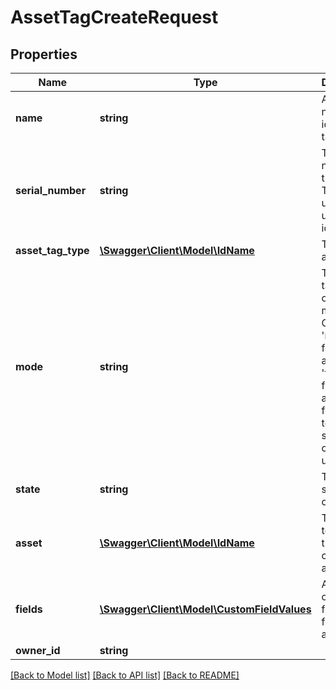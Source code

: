 # AssetTagCreateRequest

## Properties
Name | Type | Description | Notes
------------ | ------------- | ------------- | -------------
**name** | **string** | A friendly name to identify this tag | [optional] 
**serial_number** | **string** | The serial number of the Asset Tag that is used to uniquely identify it. | 
**asset_tag_type** | [**\Swagger\Client\Model\IdName**](IdName.md) | The type of asset tag | 
**mode** | **string** | The asset tag operation mode. Options are &#39;movable&#39; for movable assets, &#39;fixed&#39; for fixed assets and &#39;stock&#39; for temporary stock control uses. | 
**state** | **string** | The current state of the object | [optional] 
**asset** | [**\Swagger\Client\Model\IdName**](IdName.md) | The asset to which this tag is currently assigned | [optional] 
**fields** | [**\Swagger\Client\Model\CustomFieldValues**](CustomFieldValues.md) | A number of custom field values for this assettag. | [optional] 
**owner_id** | **string** |  | 

[[Back to Model list]](../README.md#documentation-for-models) [[Back to API list]](../README.md#documentation-for-api-endpoints) [[Back to README]](../README.md)


